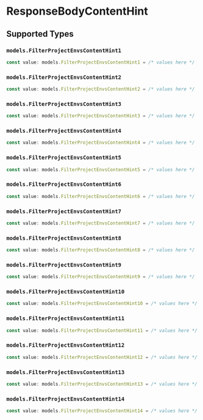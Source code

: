 # ResponseBodyContentHint


## Supported Types

### `models.FilterProjectEnvsContentHint1`

```typescript
const value: models.FilterProjectEnvsContentHint1 = /* values here */
```

### `models.FilterProjectEnvsContentHint2`

```typescript
const value: models.FilterProjectEnvsContentHint2 = /* values here */
```

### `models.FilterProjectEnvsContentHint3`

```typescript
const value: models.FilterProjectEnvsContentHint3 = /* values here */
```

### `models.FilterProjectEnvsContentHint4`

```typescript
const value: models.FilterProjectEnvsContentHint4 = /* values here */
```

### `models.FilterProjectEnvsContentHint5`

```typescript
const value: models.FilterProjectEnvsContentHint5 = /* values here */
```

### `models.FilterProjectEnvsContentHint6`

```typescript
const value: models.FilterProjectEnvsContentHint6 = /* values here */
```

### `models.FilterProjectEnvsContentHint7`

```typescript
const value: models.FilterProjectEnvsContentHint7 = /* values here */
```

### `models.FilterProjectEnvsContentHint8`

```typescript
const value: models.FilterProjectEnvsContentHint8 = /* values here */
```

### `models.FilterProjectEnvsContentHint9`

```typescript
const value: models.FilterProjectEnvsContentHint9 = /* values here */
```

### `models.FilterProjectEnvsContentHint10`

```typescript
const value: models.FilterProjectEnvsContentHint10 = /* values here */
```

### `models.FilterProjectEnvsContentHint11`

```typescript
const value: models.FilterProjectEnvsContentHint11 = /* values here */
```

### `models.FilterProjectEnvsContentHint12`

```typescript
const value: models.FilterProjectEnvsContentHint12 = /* values here */
```

### `models.FilterProjectEnvsContentHint13`

```typescript
const value: models.FilterProjectEnvsContentHint13 = /* values here */
```

### `models.FilterProjectEnvsContentHint14`

```typescript
const value: models.FilterProjectEnvsContentHint14 = /* values here */
```

